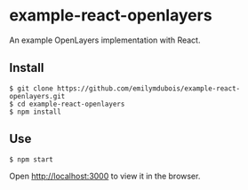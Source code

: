 # example-react-openlayers

An example OpenLayers implementation with React.

## Install

```
$ git clone https://github.com/emilymdubois/example-react-openlayers.git
$ cd example-react-openlayers
$ npm install
```

## Use

```
$ npm start
```

Open [http://localhost:3000](http://localhost:3000) to view it in the browser.
